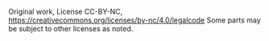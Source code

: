 Original work, License CC-BY-NC, https://creativecommons.org/licenses/by-nc/4.0/legalcode
Some parts may be subject to other licenses as noted.
